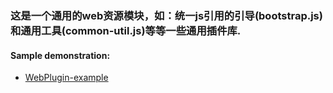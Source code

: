### 这是一个通用的web资源模块，如：统一js引用的引导(bootstrap.js)和通用工具(common-util.js)等等一些通用插件库.

#### Sample demonstration:
- [WebPlugin-example](http://127.0.0.1:14070/webjars-example/plugin/example/index.html)

